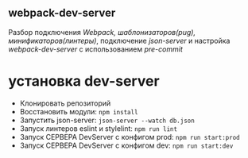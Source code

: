 ## webpack-dev-server
Разбор подключения *Webpack, шаблонизаторов(pug), минификаторов(линтеры)*, подключение *json-server* и настройка *webpack-dev-server* с использованием *pre-commit*
# установка dev-server
- Клонировать репозиторий
- Восстановить модули: `npm install`
- Запустить json-server: `json-server --watch db.json`
- Запуск линтеров eslint и stylelint: `npm run lint`
- Запуск СЕРВЕРА DevServer с конфигом prod: `npm run start:prod`
- Запуск СЕРВЕРА DevServer с конфигом dev: `npm run start:dev`
